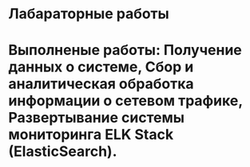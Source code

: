 # Лабараторные работы
# Выполненые работы: Получение данных о системе, Сбор и аналитическая обработка информации о сетевом трафике, Развертывание системы мониторинга ELK Stack (ElasticSearch).
